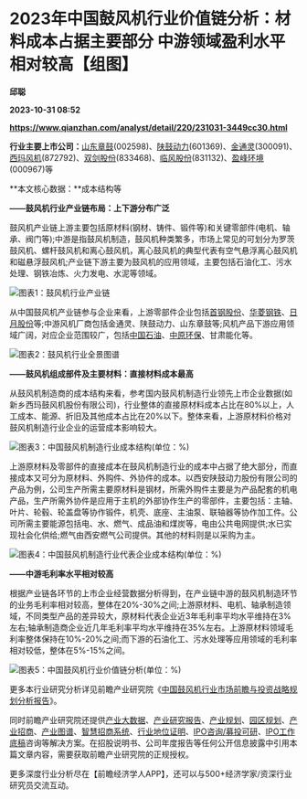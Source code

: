 # 2023年中国鼓风机行业价值链分析：材料成本占据主要部分 中游领域盈利水平相对较高【组图】
**邱聪**

**2023-10-31 08:52**

**https://www.qianzhan.com/analyst/detail/220/231031-3449cc30.html**

**行业主要上市公司：**[山东章鼓](https://stock.qianzhan.com/hs/zhengquan_002598.SZ.html)(002598)、[陕鼓动力](https://stock.qianzhan.com/hs/zhengquan_601369.SH.html)(601369)、[金通灵](https://stock.qianzhan.com/hs/zhengquan_300091.SZ.html)(300091)、[西玛风机](https://stock.qianzhan.com/neeq/zhengquan_872792.OC.html)(872792)、[双剑股份](https://stock.qianzhan.com/neeq/zhengquan_833468.OC.html)(833468)、[临风股份](https://stock.qianzhan.com/neeq/zhengquan_831132.OC.html)(831132)、[盈峰环境](https://stock.qianzhan.com/hs/zhengquan_000967.SZ.html)(000967)等

**本文核心数据：**成本结构等

**——鼓风机行业产业链布局：上下游分布广泛**

鼓风机产业链上游主要包括原材料(钢材、铸件、锻件等)和关键零部件(电机、轴承、阀门等);中游是指鼓风机制造，鼓风机种类繁多，市场上常见的可划分为罗茨鼓风机、螺杆鼓风机和离心鼓风机，离心鼓风机的典型代表有空气悬浮离心鼓风机和磁悬浮鼓风机;产业链下游主要为鼓风机的应用领域，主要包括石油化工、污水处理、钢铁冶炼、火力发电、水泥等领域。

![图表1：鼓风机行业产业链](https://img3.qianzhan.com/news/202310/31/20231031-d127c7ff8265cd8a.png)

从中国鼓风机产业链参与企业来看，上游零部件企业包括[首钢股份](https://stock.qianzhan.com/hs/zhengquan_000959.SZ.html)、[华菱钢铁](https://stock.qianzhan.com/hs/zhengquan_000932.SZ.html)、[日月股份](https://stock.qianzhan.com/hs/zhengquan_603218.SH.html)等;中游风机厂商包括金通灵、陕鼓动力、山东章鼓等;风机产品下游应用领域广阔，对应企业范围较广，包括[中国石油](https://stock.qianzhan.com/hs/zhengquan_601857.SH.html)、[中原环保](https://stock.qianzhan.com/hs/zhengquan_000544.SZ.html)、甘肃能化等。

![图表2：鼓风机行业全景图谱](https://img3.qianzhan.com/news/202310/31/20231031-e4455f8114ab3c1c.png)

**——鼓风机组成部件及主要材料：直接材料成本最高**

从鼓风机制造商的成本结构来看，参考国内鼓风机制造行业领先上市企业数据(如新乡西玛鼓风机股份有限公司)，行业整体的直接原材料成本占比在80%以上，人工成本、能源、折旧及其他成本占比在20%以下。整体来看，上游原材料价格对鼓风机制造行业企业的运营成本影响较大。

![图表3：中国鼓风机制造行业成本结构(单位：%)](https://img3.qianzhan.com/news/202310/31/20231031-7ee4c318822a12a7.png)

上游原材料及零部件的直接成本在鼓风机制造行业的成本中占据了绝大部分，而直接成本又可分为原材料、外购件、外协件的成本。以西安陕鼓动力股份有限公司的产品为例，公司生产所需主要原材料是钢材，所需外购件主要是为产品配套的机电产品，生产所需外协件是应用于主机的外部协作生产的零部件，主要包括：主轴、叶片、轮毂、轮盖盘等协作锻件，机壳、底座、主油泵、联轴器等协作加工件。公司所需主要能源包括电、水、燃气、成品油和煤炭等，电由公共电网提供;水已实现社会化供给;燃气由西安燃气公司提供。其他的材料则是以采购为主。

![图表4：中国鼓风机制造行业代表企业成本结构(单位：%)](https://img3.qianzhan.com/news/202310/31/20231031-a6967c4848f09d92.png)

**——中游毛利率水平相对较高**

根据产业链各环节的上市企业经营数据分析得到，在产业链中游的鼓风机制造环节的业务毛利率相对较高，整体在20%-30%之间;上游原材料、电机、轴承制造领域，不同类型产品的差异较大，原材料代表企业近3年毛利率平均水平维持在3%左右;轴承制造商企业近几年毛利率平均水平维持在35%左右。上游原材料领域毛利率整体保持在10%-20%之间;而下游的石油化工、污水处理等应用领域的毛利率相对较低，整体在5%-15%之间。

![图表5：中国鼓风机行业价值链分析(单位：%)](https://img3.qianzhan.com/news/202310/31/20231031-ed176f8a6224723b.png)

更多本行业研究分析详见前瞻产业研究院《[中国鼓风机行业市场前瞻与投资战略规划分析报告](https://bg.qianzhan.com/report/detail/95760796b32543c8.html)》。

同时前瞻产业研究院还提供[产业大数据](https://d.qianzhan.com/)、[产业研究报告](https://bg.qianzhan.com/report/hotlist/)、[产业规划](https://f.qianzhan.com/chanyeguihua2/)、[园区规划](https://f.qianzhan.com/yuanqu/)、[产业招商](https://f.qianzhan.com/chanyezhaoshang/)、[产业图谱](https://bg.qianzhan.com/report/lianglian/)、[智慧招商系统](https://z.qianzhan.com/)、[行业地位证明](https://bg.qianzhan.com/report/qyppcs)、[IPO咨询/募投可研](https://ipo.qianzhan.com/mutou/)、[IPO工作底稿](https://ipo.qianzhan.com/digao/)咨询等解决方案。在招股说明书、公司年度报告等任何公开信息披露中引用本篇文章内容，需要获取前瞻产业研究院的正规授权。

更多深度行业分析尽在【前瞻经济学人APP】，还可以与500+经济学家/资深行业研究员交流互动。